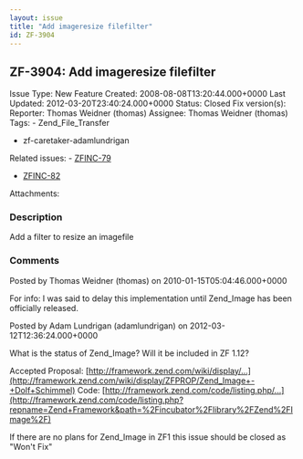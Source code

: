 ```yaml
---
layout: issue
title: "Add imageresize filefilter"
id: ZF-3904
---
```


ZF-3904: Add imageresize filefilter
-----------------------------------

 Issue Type: New Feature Created: 2008-08-08T13:20:44.000+0000 Last Updated: 2012-03-20T23:40:24.000+0000 Status: Closed Fix version(s): 
 Reporter:  Thomas Weidner (thomas)  Assignee:  Thomas Weidner (thomas)  Tags: - Zend\_File\_Transfer
- zf-caretaker-adamlundrigan
 
 Related issues: - [ZFINC-79](/issues/browse/ZFINC-79)
- [ZFINC-82](/issues/browse/ZFINC-82)
 
 Attachments: 
### Description

Add a filter to resize an imagefile

 

 

### Comments

Posted by Thomas Weidner (thomas) on 2010-01-15T05:04:46.000+0000

For info: I was said to delay this implementation until Zend\_Image has been officially released.

 

 

Posted by Adam Lundrigan (adamlundrigan) on 2012-03-12T12:36:24.000+0000

What is the status of Zend\_Image? Will it be included in ZF 1.12?

Accepted Proposal: [http://framework.zend.com/wiki/display/…](http://framework.zend.com/wiki/display/ZFPROP/Zend_Image+-+Dolf+Schimmel) Code: [http://framework.zend.com/code/listing.php/…](http://framework.zend.com/code/listing.php?repname=Zend+Framework&path=%2Fincubator%2Flibrary%2FZend%2FImage%2F)

If there are no plans for Zend\_Image in ZF1 this issue should be closed as "Won't Fix"

 

 
